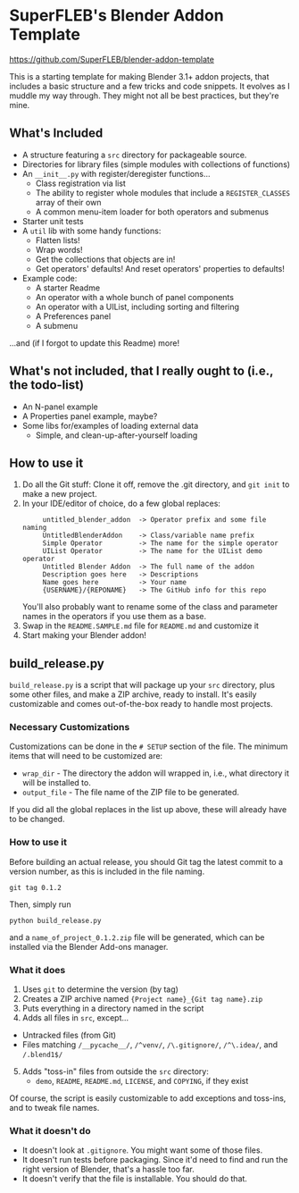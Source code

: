 # SuperFLEB's Blender Addon Template

https://github.com/SuperFLEB/blender-addon-template

This is a starting template for making Blender 3.1+ addon projects, that includes a basic structure and a few
tricks and code snippets. It evolves as I muddle my way through. They might not all be best practices, but they're mine. 

## What's Included

* A structure featuring a `src` directory for packageable source.
* Directories for library files (simple modules with collections of functions)
* An `__init__.py` with register/deregister functions...
  * Class registration via list
  * The ability to register whole modules that include a `REGISTER_CLASSES` array of their own
  * A common menu-item loader for both operators and submenus
* Starter unit tests
* A `util` lib with some handy functions:
  * Flatten lists!
  * Wrap words!
  * Get the collections that objects are in!
  * Get operators' defaults! And reset operators' properties to defaults!
* Example code:
  * A starter Readme
  * An operator with a whole bunch of panel components
  * An operator with a UIList, including sorting and filtering
  * A Preferences panel
  * A submenu

...and (if I forgot to update this Readme) more!

## What's not included, that I really ought to (i.e., the todo-list)

* An N-panel example
* A Properties panel example, maybe?
* Some libs for/examples of loading external data
  * Simple, and clean-up-after-yourself loading

## How to use it

1. Do all the Git stuff: Clone it off, remove the .git directory, and `git init` to make a new project.
2. In your IDE/editor of choice, do a few global replaces:
   ```
        untitled_blender_addon  -> Operator prefix and some file naming
        UntitledBlenderAddon    -> Class/variable name prefix
        Simple Operator         -> The name for the simple operator
        UIList Operator         -> The name for the UIList demo operator
        Untitled Blender Addon  -> The full name of the addon
        Description goes here   -> Descriptions
        Name goes here          -> Your name
        {USERNAME}/{REPONAME}   -> The GitHub info for this repo
   ```
   You'll also probably want to rename some of the class and parameter names in the operators if you use them as a base.
3. Swap in the `README.SAMPLE.md` file for `README.md` and customize it
4. Start making your Blender addon!

## build_release.py

`build_release.py` is a script that will package up your `src` directory, plus some other files, and make a ZIP archive,
ready to install. It's easily customizable and comes out-of-the-box ready to handle most projects.

### Necessary Customizations

Customizations can be done in the `# SETUP` section of the file. The minimum items that will need to be customized are:

* `wrap_dir` - The directory the addon will wrapped in, i.e., what directory it will be installed to.
* `output_file` - The file name of the ZIP file to be generated.

If you did all the global replaces in the list up above, these will already have to be changed.

### How to use it

Before building an actual release, you should Git tag the latest commit to a version number, as this is included in the
file naming.

```shell
git tag 0.1.2
```

Then, simply run

```shell
python build_release.py
```

and a `name_of_project_0.1.2.zip` file will be generated, which can be installed via the Blender Add-ons manager.

### What it does

1. Uses `git` to determine the version (by tag)
2. Creates a ZIP archive named `{Project name}_{Git tag name}.zip`
3. Puts everything in a directory named in the script
4. Adds all files in `src`, except...
  * Untracked files (from Git)
  * Files matching `/__pycache__/`, `/^venv/`, `/\.gitignore/`, `/^\.idea/`, and `/.blend1$/`
5. Adds "toss-in" files from outside the `src` directory:
    * `demo`, `README`, `README.md`, `LICENSE`, and `COPYING`, if they exist

Of course, the script is easily customizable to add exceptions and toss-ins, and to tweak file names.

### What it doesn't do

* It doesn't look at `.gitignore`. You might want some of those files.
* It doesn't run tests before packaging. Since it'd need to find and run the right version of Blender, 
  that's a hassle too far.
* It doesn't verify that the file is installable. You should do that.
